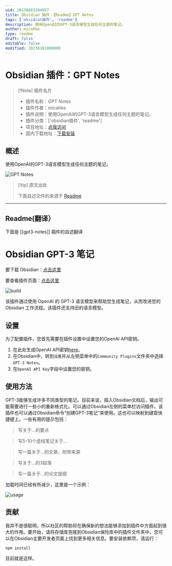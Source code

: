 ```yaml
---
uid: 20230803204057
title: Obsidian 插件：【Readme】GPT Notes
tags: ['obsidian插件', 'readme']
description: 使用OpenAI的GPT-3语言模型生成任何主题的笔记。
author: micahke
type: readme
draft: false
editable: false
modified: 20230101000000
---
```


# Obsidian 插件：GPT Notes

> [!Note] 插件名片
> - 插件名称：GPT Notes
> - 插件作者：micahke
> - 插件说明：使用OpenAI的GPT-3语言模型生成任何主题的笔记。
> - 插件分类：['obsidian插件', 'readme']
> - 项目地址：[点我访问](https://github.com/micahke/obsidian-gpt3-notes)
> - 国内下载地址：[下载安装](https://pkmer.cn/products/plugin/pluginMarket/?gpt3-notes)

## 概述

使用OpenAI的GPT-3语言模型生成任何主题的笔记。

![GPT Notes](https://cdn.pkmer.cn/covers/gpt3-notes_new.gif!pkmer)

> [!tip] 原文出处
> 
>下面自述文件的来源于 [Readme](https://ghproxy.net/https://raw.githubusercontent.com/micahke/obsidian-gpt3-notes/master/README.md)
> 

---

## Readme(翻译）

下面是 [[gpt3-notes]] 插件的自述翻译


# Obsidian GPT-3 笔记

要下载 Obsidian：[点击这里](https://www.obsidian.md)

要查看插件页面：[点击这里](https://obsidian.md/plugins?id=gpt3-notes)

![build](https://github.com/micahke/obsidian-gpt3-notes/actions/workflows/build.yml/badge.svg)

该插件通过使用 OpenAI 的 GPT-3 语言模型来帮助您生成笔记，从而改进您的 Obsidian 工作流程。该插件还支持旧的语言模型。

## 设置

为了配置插件，您首先需要在插件设置中设置您的OpenAI API密钥。

1. 在此处生成OpenAI API密钥[here](https://beta.openai.com/account/api-keys)。
2. 在Obsidian中，转到`设置`并从左侧菜单中的`Community Plugins`文件夹中选择`GPT-3 Notes`。
3. 在`OpenAI API Key`字段中设置您的密钥。

## 使用方法

GPT-3能够生成许多不同类型的笔记。目前来说，插入Obsidian文档后，输出可能需要进行一些小的重新格式化。可以通过Obsidian左侧的菜单栏访问插件。该插件也可以通过Obsidian命令“创建GPT-3笔记”来使用。这也可以映射到键盘快捷键上。一些有用的提示包括：

> 写关于...的要点

> 写5-10个虚线笔记关于...

> 写一篇关于...的文章，附带来源

> 写关于...的3段落

> 写一篇关于...的论文提纲

加载时间已经有所减少，这里是一个示例：

![usage](https://github.com/micahke/obsidian-gpt3-notes/raw/master/example.gif)

## 贡献

我并不是很聪明，所以社区的帮助将在确保新的想法能够添加到插件中方面起到很大的作用。要开始，请将存储库克隆到Obsidian保险库中的插件文件夹中。您可以在Obsidian主要开发者页面上找到更多相关信息。要安装依赖项，请运行：

```zsh
npm install
```

目前就是这样。



